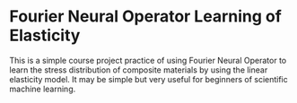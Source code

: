 # Fourier Neural Operator Learning of Elasticity

This is a simple course project practice of using Fourier Neural Operator to learn the stress distribution of composite materials by using the linear elasticity model. It may be simple but very useful for beginners of scientific machine learning.
